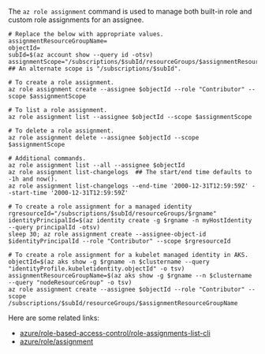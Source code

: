 The `az role assignment` command is used to manage both built-in role and custom role assignments for an assignee.

```
# Replace the below with appropriate values.
assignmentResourceGroupName=
objectId=
subId=$(az account show --query id -otsv)
assignmentScope="/subscriptions/$subId/resourceGroups/$assignmentResourceGroupName" ## An alternate scope is "/subscriptions/$subId".
```

```
# To create a role assignment.
az role assignment create --assignee $objectId --role "Contributor" --scope $assignmentScope

# To list a role assignment.
az role assignment list --assignee $objectId --scope $assignmentScope

# To delete a role assignment.
az role assignment delete --assignee $objectId --scope $assignmentScope
```

```
# Additional commands.
az role assignment list --all --assignee $objectId
az role assignment list-changelogs	## The start/end time defaults to -1h and now().
az role assignment list-changelogs --end-time '2000-12-31T12:59:59Z' --start-time '2000-12-31T12:59:59Z'

# To create a role assignment for a managed identity
rgresourceId="/subscriptions/$subId/resourceGroups/$rgname"
identityPrincipalId=$(az identity create -g $rgname -n myHostIdentity --query principalId -otsv)
sleep 30; az role assignment create --assignee-object-id $identityPrincipalId --role "Contributor" --scope $rgresourceId

# To create a role assignment for a kubelet managed identity in AKS.
objectId=$(az aks show -g $rgname -n $clustername --query "identityProfile.kubeletidentity.objectId" -o tsv)
assignmentResourceGroupName=$(az aks show -g $rgname --n $clustername  --query "nodeResourceGroup" -o tsv)
az role assignment create --assignee $objectId --role "Contributor" --scope /subscriptions/$subId/resourceGroups/$assignmentResourceGroupName
```

Here are some related links:
- [azure/role-based-access-control/role-assignments-list-cli](https://learn.microsoft.com/en-us/azure/role-based-access-control/role-assignments-list-cli)
- [azure/role/assignment](https://learn.microsoft.com/en-us/cli/azure/role/assignment?view=azure-cli-latest)
